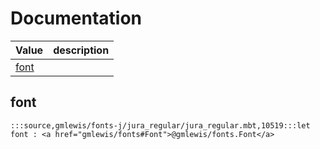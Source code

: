 # Documentation
|Value|description|
|---|---|
|[font](#font)||

## font

```moonbit
:::source,gmlewis/fonts-j/jura_regular/jura_regular.mbt,10519:::let font : <a href="gmlewis/fonts#Font">@gmlewis/fonts.Font</a>
```


